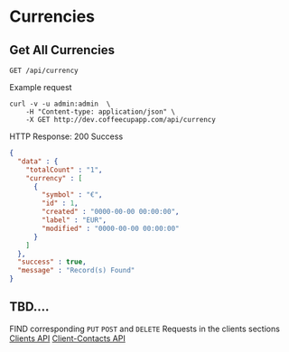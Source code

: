 # Currencies

## Get All Currencies

`GET /api/currency`

Example request

```shell
curl -v -u admin:admin  \
	-H "Content-type: application/json" \
	-X GET http://dev.coffeecupapp.com/api/currency
```

HTTP Response: 200 Success

```json
{
  "data" : {
    "totalCount" : "1",
    "currency" : [
      {
        "symbol" : "€",
        "id" : 1,
        "created" : "0000-00-00 00:00:00",
        "label" : "EUR",
        "modified" : "0000-00-00 00:00:00"
      }
    ]
  },
  "success" : true,
  "message" : "Record(s) Found"
}
```


## TBD....
FIND corresponding `PUT` `POST` and `DELETE` Requests in the clients sections
 [Clients API](http://git.reppa.net/coffeecup/api_docs/blob/master/Sections/Clients.md)
 [Client-Contacts API](http://git.reppa.net/coffeecup/api_docs/blob/master/Sections/Clients%20Contacts.md)